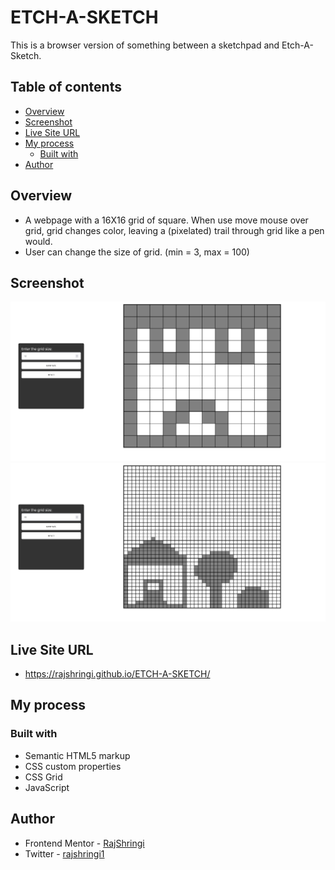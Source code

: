 # ETCH-A-SKETCH

This is a browser version of something between a sketchpad and Etch-A-Sketch.

## Table of contents

- [Overview](#overview)
- [Screenshot](#screenshot)
- [Live Site URL](#live-site-url)
- [My process](#my-process)
  - [Built with](#built-with)
- [Author](#author)

## Overview

- A webpage with a 16X16 grid of square. When use move mouse over grid, grid changes color, leaving a (pixelated) trail through grid like a pen would.
- User can change the size of grid. (min = 3, max = 100)

## Screenshot

<img src = "Images/Screenshot 2021-08-19 at 00-36-22 ETCH-A-SKETCH.png">
<img src = "Images/Screenshot 2021-08-19 at 00-44-09 ETCH-A-SKETCH.png">

## Live Site URL

- https://rajshringi.github.io/ETCH-A-SKETCH/

## My process

### Built with

- Semantic HTML5 markup
- CSS custom properties
- CSS Grid
- JavaScript

## Author

- Frontend Mentor - [RajShringi](https://www.frontendmentor.io/profile/RajShringi)
- Twitter - [rajshringi1](https://twitter.com/RajShringi1)
